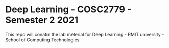 # Deep Learning - COSC2779 - Semester 2 2021 #

This repo will conatin the lab meterial for Deep Learning - RMIT university - School of Computing Technologies